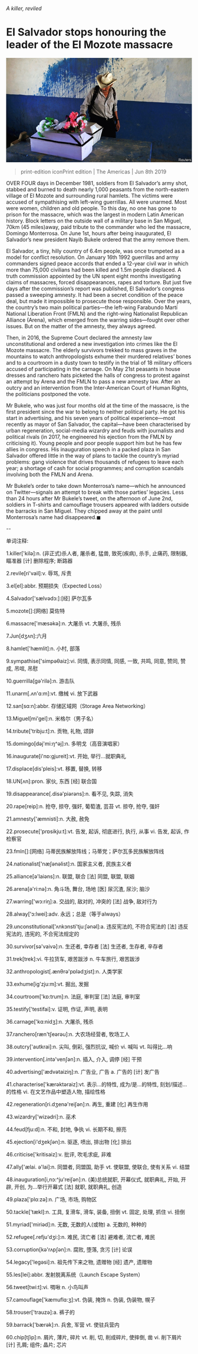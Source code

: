 ###### A killer, reviled

# El Salvador stops honouring the leader of the El Mozote massacre 

![image](images/20190608_AMP002_0.jpg) 

> print-edition iconPrint edition | The Americas | Jun 8th 2019 

OVER FOUR days in December 1981, soldiers from El Salvador’s army shot, stabbed and burned to death nearly 1,000 peasants from the north-eastern village of El Mozote and surrounding rural hamlets. The victims were accused of sympathising with left-wing guerrillas. All were unarmed. Most were women, children and old people. To this day, no one has gone to prison for the massacre, which was the largest in modern Latin American history. Block letters on the outside wall of a military base in San Miguel, 70km (45 miles)away, paid tribute to the commander who led the massacre, Domingo Monterrosa. On June 1st, hours after being inaugurated, El Salvador’s new president Nayib Bukele ordered that the army remove them. 

El Salvador, a tiny, hilly country of 6.4m people, was once trumpeted as a model for conflict resolution. On January 16th 1992 guerrillas and army commanders signed peace accords that ended a 12-year civil war in which more than 75,000 civilians had been killed and 1.5m people displaced. A truth commission appointed by the UN spent eight months investigating claims of massacres, forced disappearances, rapes and torture. But just five days after the commission’s report was published, El Salvador’s congress passed a sweeping amnesty. It had been a secret condition of the peace deal, but made it impossible to prosecute those responsible. Over the years, the country’s two main political parties—the left-wing Farabundo Martí National Liberation Front (FMLN) and the right-wing Nationalist Republican Alliance (Arena), which emerged from the warring sides—fought over other issues. But on the matter of the amnesty, they always agreed.  

Then, in 2016, the Supreme Court declared the amnesty law unconstitutional and ordered a new investigation into crimes like the El Mozote massacre. The elderly survivors trekked to mass graves in the mountains to watch anthropologists exhume their murdered relatives’ bones and to a courtroom in a dusty town to testify in the trial of 18 military officers accused of participating in the carnage. On May 21st peasants in house dresses and ranchero hats picketed the halls of congress to protest against an attempt by Arena and the FMLN to pass a new amnesty law. After an outcry and an intervention from the Inter-American Court of Human Rights, the politicians postponed the vote. 

Mr Bukele, who was just four months old at the time of the massacre, is the first president since the war to belong to neither political party. He got his start in advertising, and his seven years of political experience—most recently as mayor of San Salvador, the capital—have been characterised by urban regeneration, social-media wizardry and feuds with journalists and political rivals (in 2017, he engineered his ejection from the FMLN by criticising it). Young people and poor people support him but he has few allies in congress. His inauguration speech in a packed plaza in San Salvador offered little in the way of plans to tackle the country’s myriad problems: gang violence that drives thousands of refugees to leave each year; a shortage of cash for social programmes; and corruption scandals involving both the FMLN and Arena. 

Mr Bukele’s order to take down Monterrosa’s name—which he announced on Twitter—signals an attempt to break with those parties’ legacies. Less than 24 hours after Mr Bukele’s tweet, on the afternoon of June 2nd, soldiers in T-shirts and camouflage trousers appeared with ladders outside the barracks in San Miguel. They chipped away at the paint until Monterrosa’s name had disappeared.◼ 

-- 

 单词注释:

1.killer['kilә]:n. (非正式)杀人者, 屠杀者, 猛兽, 致死(疾病), 杀手, 止痛药, 限制器, 瞄准器 [计] 删除程序; 断路器 

2.revile[ri'vail]:v. 辱骂, 斥责 

3.el[el]:abbr. 预期损失（Expected Loss） 

4.Salvador['sælvәdɔ:]:[经] 萨尔瓦多 

5.mozote[]:[网络] 莫佐特 

6.massacre['mæsәkә]:n. 大屠杀 vt. 大屠杀, 残杀 

7.Jun[dʒʌn]:六月 

8.hamlet['hæmlit]:n. 小村, 部落 

9.sympathise['simpәθaiz]:vi. 同情, 表示同情, 同感, 一致, 共鸣, 同意, 赞同, 赞成, 吊唁, 吊慰 

10.guerrilla[gә'rilә]:n. 游击队 

11.unarm[.ʌn'ɑ:m]:vt. 缴械 vi. 放下武器 

12.san[sɑ:n]:abbr. 存储区域网（Storage Area Networking） 

13.Miguel[mi'gel]:n. 米格尔（男子名） 

14.tribute['tribju:t]:n. 贡物, 礼物, 颂辞 

15.domingo[dәj'mi:ŋ^әj]:n. 多明戈（高音演唱家） 

16.inaugurate[i'nɒ:gjureit]:vt. 开始, 举行...就职典礼 

17.displace[dis'pleis]:vt. 移置, 替换, 转移 

18.UN[ʌn]:pron. 家伙, 东西 [经] 联合国 

19.disappearance[.disә'piәrәns]:n. 看不见, 失踪, 消失 

20.rape[reip]:n. 抢夺, 掠夺, 强奸, 葡萄渣, 芸苔 vt. 掠夺, 抢夺, 强奸 

21.amnesty['æmnisti]:n. 大赦, 赦免 

22.prosecute['prɒsikju:t]:vt. 告发, 起诉, 彻底进行, 执行, 从事 vi. 告发, 起诉, 作检察官 

23.fmln[]:[网络] 马蒂民族解放阵线；马蒂党；萨尔瓦多民族解放阵线 

24.nationalist['næʃәnәlist]:n. 国家主义者, 民族主义者 

25.alliance[ә'laiәns]:n. 联盟, 联合 [法] 同盟, 联盟, 联姻 

26.arena[ә'ri:nә]:n. 角斗场, 舞台, 场地 [医] 尿沉渣, 尿沙; 脑沙 

27.warring['wɔ:riŋ]:a. 交战的, 敌对的, 冲突的 [法] 战争, 敌对行为 

28.alway['ɔ:lwei]:adv. 永远；总是（等于always） 

29.unconstitutional['ʌnkɔnsti'tju:ʃәnәl]:a. 违反宪法的, 不符合宪法的 [法] 违反宪法的, 违宪的, 不合宪法规定的 

30.survivor[sә'vaivә]:n. 生还者, 幸存者 [法] 生还者, 生存者, 辛存者 

31.trek[trek]:vi. 牛拉货车, 艰苦跋涉 n. 牛车旅行, 艰苦跋涉 

32.anthropologist[.ænθrә'pɒlәdʒist]:n. 人类学家 

33.exhume[ig'zju:m]:vt. 掘出, 发掘 

34.courtroom['kɒ:trum]:n. 法庭, 审判室 [法] 法庭, 审判室 

35.testify['testifai]:v. 证明, 作证, 声明, 表明 

36.carnage['kɑ:nidʒ]:n. 大屠杀, 残杀 

37.ranchero[ræn'tʃeәrәu]:n. 大农场经营者, 牧场工人 

38.outcry['autkrai]:n. 尖叫, 倒彩, 强烈抗议, 喊价 vi. 喊叫 vt. 叫得比...响 

39.intervention[.intә'venʃәn]:n. 插入, 介入, 调停 [经] 干预 

40.advertising['ædvәtaiziŋ]:n. 广告业, 广告 a. 广告的 [计] 发广告 

41.characterise['kærәktәraiz]:vt. 表示...的特性, 成为/是...的特性, 刻划/描述...的性格 vi. 在文艺作品中塑造人物, 描绘性格 

42.regeneration[ri.dʒenә'reiʃәn]:n. 再生, 重建 [化] 再生作用 

43.wizardry['wizәdri]:n. 巫术 

44.feud[fju:d]:n. 不和, 封地, 争执 vi. 长期不和, 擦亮 

45.ejection[i'dʒekʃәn]:n. 驱逐, 喷出, 排出物 [化] 排出 

46.criticise['kritisaiz]:v. 批评, 吹毛求疵, 非难 

47.ally['ælai. ә'lai]:n. 同盟者, 同盟国, 助手 vt. 使联盟, 使联合, 使有关系 vi. 结盟 

48.inauguration[i,nɔ:^ju'reiʃәn]:n. (美)总统就职, 开幕仪式, 就职典礼, 开始, 开辟, 开创, 为...举行开幕式 [法] 就职, 就职典礼, 创造 

49.plaza['plɑ:zә]:n. 广场, 市场, 购物区 

50.tackle['tækl]:n. 工具, 复滑车, 滑车, 装备, 扭倒 vt. 固定, 处理, 抓住 vi. 扭倒 

51.myriad['miriәd]:n. 无数, 无数的人(或物) a. 无数的, 种种的 

52.refugee[.refju'dʒi:]:n. 难民, 流亡者 [法] 避难者, 流亡者, 难民 

53.corruption[kә'rʌpʃәn]:n. 腐败, 堕落, 贪污 [计] 论误 

54.legacy['legәsi]:n. 祖先传下来之物, 遗赠物 [经] 遗产, 遗赠物 

55.les[lei]:abbr. 发射脱离系统（Launch Escape System） 

56.tweet[twi:t]:vi. 啁啾 n. 小鸟叫声 

57.camouflage['kæmuflɑ:ʒ]:vt. 伪装, 掩饰 n. 伪装, 伪装物, 幌子 

58.trouser['trauzә]:a. 裤子的 

59.barrack['bærәk]:n. 兵舍, 军营 vt. 使驻兵营内 

60.chip[tʃip]:n. 屑片, 薄片, 碎片 vt. 削, 切, 削成碎片, 使摔倒, 凿 vi. 削下屑片 [计] 孔屑; 组件; 晶片; 芯片 


